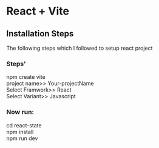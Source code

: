 # React + Vite

 ## Installation Steps
 The following steps which I followed to setup react project
 ### Steps'
 npm create vite <br>
     project name>>  Your-projectName<br>
     Select Framwork>> React <br>
     Select Variant>> Javascript<br>
     
  ### Now run:
  cd react-state <br>
  npm install <br>
  npm run dev <br>
     

